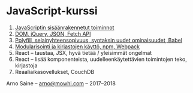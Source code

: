# JavaScript-kurssi

1. [JavaScriptin sisäänrakennetut toiminnot
   ](osa-1-javascriptin-sisaeaenrakennetut-toiminnot/sisaeltoe.md)
2. [DOM, jQuery, JSON, Fetch API
   ](osa-2-dom-jquery-json-fetch-api/sisaeltoe-1.md)
3. [Polyfill, selainyhteensopivuus, syntaksin uudet ominaisuudet, Babel
   ](osa-3-polyfill-selainyhteensopivuus-syntaksin-uudet-ominaisuudet-babel/sisaeltoe.md)
4. [Modularisointi ja kirjastojen käyttö, npm, Webpack
   ](osa-4-modularisointi-ja-kirjastojen-kaeyttoe-npm-webpack/sisaeltoe.md)
5. React – taustaa, JSX, hyvä tietää / yleisimmät ongelmat
6. React – lisää komponenteista, uudelleenkäytettävien toimintojen teko, kirjastoja
7. Reaaliaikasovellukset, CouchDB

Arno Saine – [arno@mowhi.com](mailto:arno@mowhi.com) – 2017–2018



